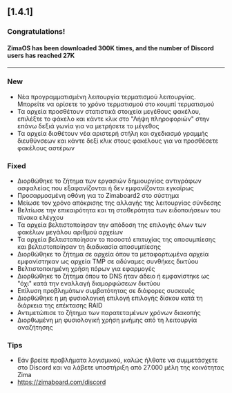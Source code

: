 ## [1.4.1]
### Congratulations! 
#### ZimaOS has been downloaded 300K times, and the number of Discord users has reached 27K
---
### New
- Νέα προγραμματισμένη λειτουργία τερματισμού λειτουργίας. Μπορείτε να ορίσετε το χρόνο τερματισμού στο κουμπί τερματισμού
- Τα αρχεία προσθέτουν στατιστικά στοιχεία μεγέθους φακέλου, επιλέξτε το φάκελο και κάντε κλικ στο "Λήψη πληροφοριών" στην επάνω δεξιά γωνία για να μετρήσετε το μέγεθος
- Τα αρχεία διαθέτουν νέα αριστερή στήλη και σχεδιασμό γραμμής διευθύνσεων και κάντε δεξί κλικ στους φακέλους για να προσθέσετε φακέλους αστέρων
### Fixed
- Διορθώθηκε το ζήτημα των εργασιών δημιουργίας αντιγράφων ασφαλείας που εξαφανίζονται ή δεν εμφανίζονται εγκαίρως
- Προσαρμοσμένη οθόνη για το Zimaboard2 στο σύστημα
- Μείωσε τον χρόνο απόκρισης της αλλαγής της λειτουργίας σύνδεσης
- Βελτίωσε την επικαιρότητα και τη σταθερότητα των ειδοποιήσεων του πίνακα ελέγχου
- Τα αρχεία βελτιστοποίησαν την απόδοση της επιλογής όλων των φακέλων μεγάλου αριθμού αρχείων
- Τα αρχεία βελτιστοποίησαν το ποσοστό επιτυχίας της αποσυμπίεσης και βελτιστοποίησαν τη διαδικασία αποσυμπίεσης
- Διορθώθηκε το ζήτημα σε αρχεία όπου τα μεταφορτωμένα αρχεία εμφανίστηκαν ως αρχεία TMP σε αδύναμες συνθήκες δικτύου
- Βελτιστοποιημένη χρήση πόρων για εφαρμογές
- Διορθώθηκε το ζήτημα όπου το DNS ήταν άδειο ή εμφανίστηκε ως "όχι" κατά την εναλλαγή διαμορφώσεων δικτύου
- Επίλυση προβλημάτων συμβατότητας σε διάφορες συσκευές
- Διορθώθηκε η μη φυσιολογική επιλογή επιλογής δίσκου κατά τη διάρκεια της επέκτασης RAID
- Αντιμετώπισε το ζήτημα των παρατεταμένων χρόνων διακοπής
- Διορθωμένη μη φυσιολογική χρήση μνήμης από τη λειτουργία αναζήτησης
### Tips
- Εάν βρείτε προβλήματα λογισμικού, καλώς ήλθατε να συμμετάσχετε στο Discord και να λάβετε υποστήριξη από 27.000 μέλη της κοινότητας Zima
- <a href = "https://zimaboard.com/discord" target = "_ blank" style = "χρώμα: μπλε"> https://zimaboard.com/discord </a>
